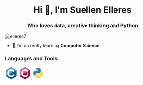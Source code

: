 <h1 align="center">Hi 👋, I'm Suellen Elleres</h1>
<h3 align="center">Who loves data, creative thinking and Python</h3>

<p align="left"> <img src="https://komarev.com/ghpvc/?username=elleres7&label=Profile%20views&color=0e75b6&style=flat" alt="elleres7" /> </p>

- 🌱 I’m currently learning **Computer Science**

<p align="left">
<h3 align="left">Languages and Tools:</h3>
<p align="left"> <a href="https://www.cprogramming.com/" target="_blank" rel="noreferrer"> <img src="https://raw.githubusercontent.com/devicons/devicon/master/icons/c/c-original.svg" alt="c" width="40" height="40"/> </a> <a href="https://www.w3schools.com/cpp/" target="_blank" rel="noreferrer"> <img src="https://raw.githubusercontent.com/devicons/devicon/master/icons/cplusplus/cplusplus-original.svg" alt="cplusplus" width="40" height="40"/> </a> <a href="https://www.python.org" target="_blank" rel="noreferrer"> <img src="https://raw.githubusercontent.com/devicons/devicon/master/icons/python/python-original.svg" alt="python" width="40" height="40"/> </a> </p>
